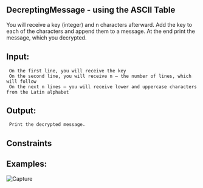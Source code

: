## DecreptingMessage - using the ASCII Table

You will receive a key (integer) and n characters afterward. Add the key to each of the characters and append them to a message. At the end print the message, which you decrypted. 

## Input:

     On the first line, you will receive the key
     On the second line, you will receive n – the number of lines, which will follow
     On the next n lines – you will receive lower and uppercase characters from the Latin alphabet

## Output:

     Print the decrypted message.


## Constraints








## Examples:

![Capture](https://user-images.githubusercontent.com/45227327/192908140-cdedacdd-ef14-48b8-a3c1-5abe460c0660.PNG)




